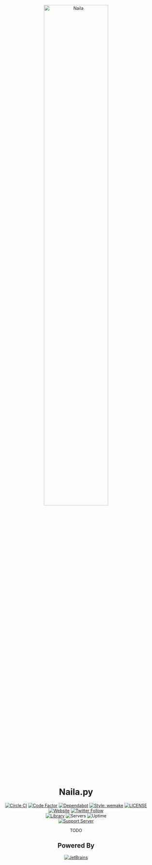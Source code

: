 <!--suppress HtmlDeprecatedAttribute -->
<div align="center">
  <img alt="Naila" src="https://cdn.naila.bot/naila/headshots/NailaCrop.png" width=65%>
  <h1>Naila.py</h1>
  <a href="https://circleci.com/gh/Naila/Naila.py"><img alt="Circle CI" src="https://circleci.com/gh/Naila/Naila.py.svg?style=svg"></a>
  <a href="https://www.codefactor.io/repository/github/naila/naila.py"><img alt="Code Factor" src="https://www.codefactor.io/repository/github/naila/naila.py/badge"></a>
  <a href="https://dependabot.com"><img alt="Dependabot" src="https://api.dependabot.com/badges/status?host=github&repo=Naila/Naila.py"></a>
  <a href="https://github.com/wemake-services/wemake-python-styleguide"><img alt="Style: wemake" src="https://img.shields.io/badge/style-wemake-000000.svg"></a>
  <a href="https://github.com/Naila/Naila.py/blob/master/LICENSE"><img alt="LICENSE" src="https://img.shields.io/github/license/Naila/Naila.py"></a>
  <br>
  <a href="https://naila.bot"><img alt="Website" src="https://img.shields.io/website?down_color=red&down_message=down&up_color=009696&up_message=naila.bot&url=https%3A%2F%2Fnaila.bot"></a>
  <a href="https://twitter.com/NailaBot"><img alt="Twitter Follow" src="https://img.shields.io/twitter/follow/NailaBot?label=Follow&style=social"></a>
  <br>
  <a href="https://github.com/Rapptz/discord.py"><img alt="Library" src="https://botlist.space/bot/337481187419226113/badge?property=library&style=flat&color=blue"></a>
  <img alt="Servers" src="https://botlist.space/bot/337481187419226113/badge?property=servers&style=flat&color=009696">
  <img alt="Uptime" src="https://botlist.space/bot/337481187419226113/badge?property=uptime&style=flat&color=green">
  <br>
  <a href="https://discord.gg/WXGHfHH"><img alt="Support Server" src="https://discordapp.com/api/guilds/294505571317710849/widget.png?style=banner2"></a>
  <br>
  <p>TODO</p>
  <h2>Powered By</h2>
  <a href="https://www.jetbrains.com/?from=Naila"><img alt="JetBrains" src="http://cdn.naila.bot/jetbrains.svg"></a>
</div>

